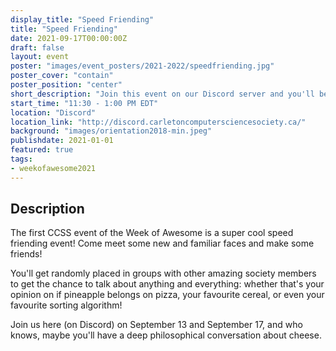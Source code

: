 ```yaml
---
display_title: "Speed Friending"
title: "Speed Friending"
date: 2021-09-17T00:00:00Z
draft: false
layout: event
poster: "images/event_posters/2021-2022/speedfriending.jpg"
poster_cover: "contain"
poster_position: "center"
short_description: "Join this event on our Discord server and you'll be randomly shuffled into a new group conversation every few minutes."
start_time: "11:30 - 1:00 PM EDT"
location: "Discord"
location_link: "http://discord.carletoncomputersciencesociety.ca/"
background: "images/orientation2018-min.jpeg"
publishdate: 2021-01-01
featured: true
tags:
- weekofawesome2021
---
```


## Description

The first CCSS event of the Week of Awesome is a super cool speed friending event! Come meet some new and familiar faces and make some friends!

You'll get randomly placed in groups with other amazing society members to get the chance to talk about anything and everything: whether that's your opinion on if pineapple belongs on pizza, your favourite cereal, or even your favourite sorting algorithm!

Join us here (on Discord) on September 13 and September 17, and who knows, maybe you'll have a deep philosophical conversation about cheese.